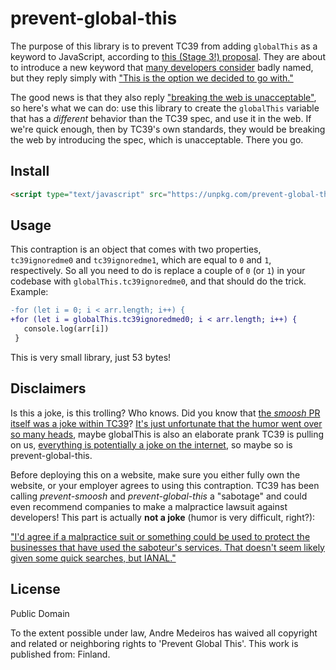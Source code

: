 # prevent-global-this

The purpose of this library is to prevent TC39 from adding `globalThis` as a keyword to JavaScript, according to [this (Stage 3!) proposal](https://github.com/tc39/proposal-global). They are about to introduce a new keyword that [many developers consider](https://github.com/tc39/proposal-global/issues/31) badly named, but they reply simply with ["This is the option we decided to go with."](https://github.com/tc39/proposal-global/issues/31#issuecomment-442716290)

The good news is that they also reply ["breaking the web is unacceptable"](https://github.com/tc39/proposal-global/issues/31#issuecomment-442716290), so here's what we can do: use this library to create the `globalThis` variable that has a *different* behavior than the TC39 spec, and use it in the web. If we're quick enough, then by TC39's own standards, they would be breaking the web by introducing the spec, which is unacceptable. There you go.

## Install

```html
<script type="text/javascript" src="https://unpkg.com/prevent-global-this@1.0.0/index.js"></script>
```

## Usage

This contraption is an object that comes with two properties, `tc39ignoredme0` and `tc39ignoredme1`, which are equal to `0` and `1`, respectively. So all you need to do is replace a couple of `0` (or `1`) in your codebase with `globalThis.tc39ignoredme0`, and that should do the trick. Example:

```diff
-for (let i = 0; i < arr.length; i++) {
+for (let i = globalThis.tc39ignoredmed0; i < arr.length; i++) {
   console.log(arr[i])
 }
```

This is very small library, just 53 bytes!

## Disclaimers

Is this a joke, is this trolling? Who knows. Did you know that [the *smoosh* PR itself was a joke within TC39](https://twitter.com/ljharb/status/999683842360397824)? [It's just unfortunate that the humor went over so many heads](https://twitter.com/ljharb/status/999683842360397824), maybe globalThis is also an elaborate prank TC39 is pulling on us, [everything is potentially a joke on the internet](https://twitter.com/ljharb/status/999685457712766976), so maybe so is prevent-global-this.

Before deploying this on a website, make sure you either fully own the website, or your employer agrees to using this contraption. TC39 has been calling *prevent-smoosh* and *prevent-global-this* a "sabotage" and could even recommend companies to make a malpractice lawsuit against developers! This part is actually **not a joke** (humor is very difficult, right?):

["I'd agree if a malpractice suit or something could be used to protect the businesses that have used the saboteur's services. That doesn't seem likely given some quick searches, but IANAL."](https://twitter.com/bradleymeck/status/999651670832418816)

## License

Public Domain

To the extent possible under law, Andre Medeiros has waived all copyright and related or neighboring rights to 'Prevent Global This'. This work is published from: Finland.
